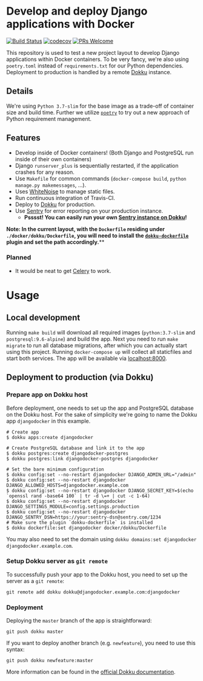 # Develop and deploy Django applications with Docker

[![Build Status](https://travis-ci.org/mimischi/django-docker.svg?branch=master)](https://travis-ci.org/mimischi/django-docker) [![codecov](https://codecov.io/gh/mimischi/django-docker/branch/master/graph/badge.svg)](https://codecov.io/gh/mimischi/django-docker) [![PRs Welcome](https://img.shields.io/badge/PRs-welcome-brightgreen.svg?style=flat-square)](http://makeapullrequest.com)

This repository is used to test a new project layout to develop Django
applications within Docker containers. To be very fancy, we're also using
`poetry.toml` instead of `requirements.txt` for our Python dependencies. Deployment
to production is handled by a remote [Dokku](http://dokku.viewdocs.io/dokku/)
instance.

## Details

We're using `Python 3.7-slim` for the base image as a trade-off of container size and build time.
 Further we utilize [`poetry`](https://github.com/python-poetry/poetry) to try out a new approach
  of Python requirement management.

## Features

* Develop inside of Docker containers! (Both Django and PostgreSQL run inside of
  their own containers)
* Django `runserver_plus` is sequentially restarted, if the application crashes
  for any reason.
* Use `Makefile` for common commands (`docker-compose build`, `python manage.py
  makemessages`, ...).
* Uses [WhiteNoise](http://whitenoise.evans.io/en/stable/) to manage static
  files.
* Run continuous integration of Travis-CI.
* Deploy to [Dokku](https://github.com/dokku/dokku) for production.
* Use [Sentry](https://sentry.io/) for error reporting on your production
  instance.
  * **Psssst! You can easily run your own [Sentry instance on
  Dokku](https://github.com/mimischi/dokku-sentry)!**

**Note: In the current layout, with the `Dockerfile` residing under
`./docker/dokku/Dockerfile`, you will need to install the
[`dokku-dockerfile`](https://github.com/mimischi/dokku-dockerfile) plugin and
set the path accordingly.****

### Planned

* It would be neat to get [Celery](http://www.celeryproject.org/) to work.

# Usage

## Local development

Running `make build` will download all required images (`python:3.7-slim` and
`postgresql:9.6-alpine`) and build the app. Next you need to run `make migrate` to run
all database migrations, after which you can actually start using this project.
Running `docker-compose up` will collect all staticfiles and start both
services. The app will be available via [localhost:8000](http://localhost:8000).

## Deployment to production (via Dokku)

### Prepare app on Dokku host

Before deployment, one needs to set up the app and PostgreSQL database on the
Dokku host. For the sake of simplicity we're going to name the Dokku app
`djangodocker` in this example.

```
# Create app
$ dokku apps:create djangodocker

# Create PostgreSQL database and link it to the app
$ dokku postgres:create djangodocker-postgres
$ dokku postgres:link djangodocker-postgres djangodocker

# Set the bare minimum configuration
$ dokku config:set --no-restart djangodocker DJANGO_ADMIN_URL="/admin"
$ dokku config:set --no-restart djangodocker DJANGO_ALLOWED_HOSTS=djangodocker.example.com
$ dokku config:set --no-restart djangodocker DJANGO_SECRET_KEY=$(echo `openssl rand -base64 100` | tr -d \=+ | cut -c 1-64)
$ dokku config:set --no-restart djangodocker DJANGO_SETTINGS_MODULE=config.settings.production
$ dokku config:set --no-restart djangodocker DJANGO_SENTRY_DSN=https://your:sentry-dsn@sentry.com/1234
# Make sure the plugin `dokku-dockerfile` is installed
$ dokku dockerfile:set djangodocker docker/dokku/Dockerfile
```

You may also need to set the domain using `dokku domains:set djangodocker
djangodocker.example.com`.

### Setup Dokku server as `git remote`

To successfully push your app to the Dokku host, you need to set up the server
as a `git remote`:

`git remote add dokku dokku@djangodocker.example.com:djangodocker`

### Deployment

Deploying the `master` branch of the app is straightforward:

`git push dokku master`

If you want to deploy another branch (e.g. `newfeature`), you need to use this
syntax:

`git push dokku newfeature:master`

More information can be found in the [official Dokku
documentation](http://dokku.viewdocs.io/dokku/getting-started/installation/).
